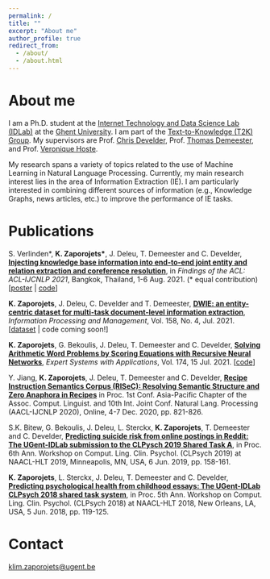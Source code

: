 ```yaml
---
permalink: /
title: ""
excerpt: "About me"
author_profile: true
redirect_from: 
  - /about/
  - /about.html
---
```


About me
======
I am a Ph.D. student at the [Internet Technology and Data Science Lab (IDLab)](https://www.ugent.be/ea/idlab/en) at the [Ghent University](https://www.ugent.be/en). I am part of the [Text-to-Knowledge (T2K) Group](https://ugentt2k.github.io/). My supervisors are Prof. [Chris Develder](http://users.atlantis.ugent.be/cdvelder/), Prof. [Thomas Demeester](https://tdmeeste.github.io/), and Prof. [Veronique Hoste](https://www.lt3.ugent.be/people/veronique-hoste/). 

My research spans a variety of topics related to the use of Machine Learning in Natural Language Processing. Currently, my main research interest lies in the area of Information Extraction (IE). I am particularly interested in combining different sources of information (e.g., Knowledge Graphs, news articles, etc.) to improve the performance of IE tasks. 

Publications
======
S. Verlinden\*, <b>K. Zaporojets\*</b>, J. Deleu, T. Demeester and C. Develder, <b>[Injecting knowledge base information into end-to-end joint entity and relation extraction and coreference resolution](files/2021-ACL-injecting-knowledge.pdf)</b>, in <i>Findings of the ACL: ACL-IJCNLP 2021</i>, Bangkok, Thailand, 1-6 Aug. 2021. (\* equal contribution) [[poster](files/2021-ACL-injecting-knowledge-poster.pdf) \| [code](https://github.com/klimzaporojets/e2e-kb-ie)]

<b>K. Zaporojets</b>, J. Deleu, C. Develder and T. Demeester, <b>[DWIE: an entity-centric dataset for multi-task document-level information extraction](files/2021-IPM-DWIE.pdf)</b>, <i>Information Processing and Management</i>, Vol. 158, No. 4, Jul. 2021. [[dataset](https://github.com/klimzaporojets/dwie) \| code coming soon!]

<b>K. Zaporojets</b>, G. Bekoulis, J. Deleu, T. Demeester and C. Develder, <b>[Solving Arithmetic Word Problems by Scoring Equations with Recursive Neural Networks](files/2021-ESWA-MWP.pdf)</b>, <i>Expert Systems with Applications</i>, Vol. 174, 15 Jul. 2021. [[code](https://github.com/klimzaporojets/arithmetic-word-problems)]

Y. Jiang, <b>K. Zaporojets</b>, J. Deleu, T. Demeester and C. Develder, <b>[Recipe Instruction Semantics Corpus (RISeC): Resolving Semantic Structure and Zero Anaphora in Recipes](files/2020-AACL-recipe.pdf)</b> in Proc. 1st Conf. Asia-Pacific Chapter of the Assoc. Comput. Linguist. and 10th Int. Joint Conf. Natural Lang. Processing (AACL-IJCNLP 2020), Online, 4-7 Dec. 2020, pp. 821-826.

S.K. Bitew, G. Bekoulis, J. Deleu, L. Sterckx, <b>K. Zaporojets</b>, T. Demeester and C. Develder, <b>[Predicting suicide risk from online postings in Reddit: The UGent-IDLab submission to the CLPysch 2019 Shared Task A](files/2019-CLPsych-suicide-risk.pdf)</b>, in Proc. 6th Ann. Workshop on Comput. Ling. Clin. Psychol. (CLPsych 2019) at NAACL-HLT 2019, Minneapolis, MN, USA, 6 Jun. 2019, pp. 158-161.

<b>K. Zaporojets</b>, L. Sterckx, J. Deleu, T. Demeester and C. Develder, <b>[Predicting psychological health from childhood essays: The UGent-IDLab CLPsych 2018 shared task system](files/2018-CLPsych-psychological-health.pdf)</b>, in Proc. 5th Ann. Workshop on Comput. Ling. Clin. Psychol. (CLPsych 2018) at NAACL-HLT 2018, New Orleans, LA, USA, 5 Jun. 2018, pp. 119-125.

Contact
======
<klim.zaporojets@ugent.be>